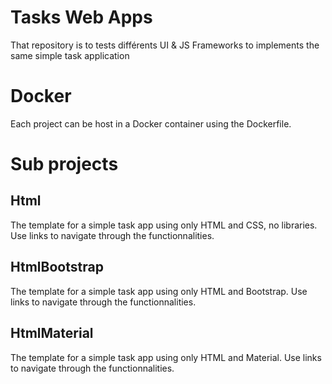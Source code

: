 # Tasks Web Apps

That repository is to tests différents UI & JS Frameworks to implements the same simple task application

# Docker

Each project can be host in a Docker container using the Dockerfile.

# Sub projects

## Html

The template for a simple task app using only HTML and CSS, no libraries.
Use links to navigate through the functionnalities.

## HtmlBootstrap

The template for a simple task app using only HTML and Bootstrap.
Use links to navigate through the functionnalities.

## HtmlMaterial

The template for a simple task app using only HTML and Material.
Use links to navigate through the functionnalities.
